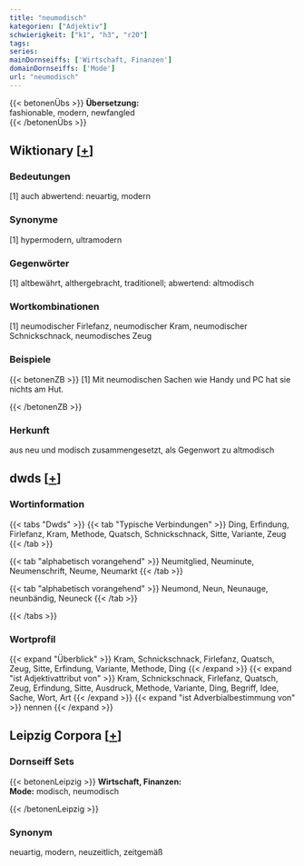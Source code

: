```yaml
---
title: "neumodisch"
kategorien: ["Adjektiv"]
schwierigkeit: ["k1", "h3", "r20"]
tags:
series:
mainDornseiffs: ['Wirtschaft, Finanzen']
domainDornseiffs: ['Mode']
url: "neumodisch"
---
```


{{< betonenÜbs >}}
**Übersetzung:**  
fashionable, modern, newfangled  
{{< /betonenÜbs >}}

## Wiktionary [[+](https://de.wiktionary.org/wiki/neumodisch)]

### Bedeutungen
[1] auch abwertend: neuartig, modern  

### Synonyme
[1] hypermodern, ultramodern  

### Gegenwörter
[1] altbewährt, althergebracht, traditionell; abwertend: altmodisch  

### Wortkombinationen
[1] neumodischer Firlefanz, neumodischer Kram, neumodischer Schnickschnack, neumodisches Zeug  

### Beispiele
{{< betonenZB >}}
[1] Mit neumodischen Sachen wie Handy und PC hat sie nichts am Hut.  

{{< /betonenZB >}}
### Herkunft
aus neu und modisch zusammengesetzt, als Gegenwort zu altmodisch  



## dwds [[+](https://www.dwds.de/wb/neumodisch)]

### Wortinformation
{{< tabs "Dwds" >}}
{{< tab "Typische Verbindungen" >}}
Ding, Erfindung, Firlefanz, Kram, Methode, Quatsch, Schnickschnack, Sitte, Variante, Zeug
{{< /tab >}}

{{< tab "alphabetisch vorangehend" >}}
Neumitglied, Neuminute, Neumenschrift, Neume, Neumarkt
{{< /tab >}}

{{< tab "alphabetisch vorangehend" >}}
Neumond, Neun, Neunauge, neunbändig, Neuneck
{{< /tab >}}

{{< /tabs >}}

### Wortprofil
{{< expand "Überblick" >}} Kram, Schnickschnack, Firlefanz, Quatsch, Zeug, Sitte, Erfindung, Variante, Methode, Ding {{< /expand >}}
{{< expand "ist Adjektivattribut von" >}} Kram, Schnickschnack, Firlefanz, Quatsch, Zeug, Erfindung, Sitte, Ausdruck, Methode, Variante, Ding, Begriff, Idee, Sache, Wort, Art {{< /expand >}}
{{< expand "ist Adverbialbestimmung von" >}} nennen {{< /expand >}}

## Leipzig Corpora [[+](https://corpora.uni-leipzig.de/en/res?word=neumodisch&corpusId=deu_newscrawl-public_2018)]

### Dornseiff Sets
{{< betonenLeipzig >}}
**Wirtschaft, Finanzen:**  
**Mode:** modisch, neumodisch  

{{< /betonenLeipzig >}}

### Synonym
neuartig, modern, neuzeitlich, zeitgemäß


